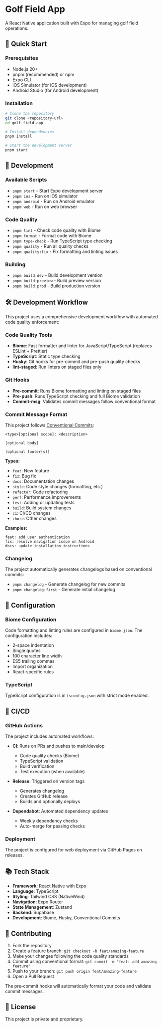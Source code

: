 # Golf Field App

A React Native application built with Expo for managing golf field operations.

## 🚀 Quick Start

### Prerequisites

- Node.js 20+
- pnpm (recommended) or npm
- Expo CLI
- iOS Simulator (for iOS development)
- Android Studio (for Android development)

### Installation

```bash
# Clone the repository
git clone <repository-url>
cd golf-field-app

# Install dependencies
pnpm install

# Start the development server
pnpm start
```

## 📱 Development

### Available Scripts

- `pnpm start` - Start Expo development server
- `pnpm ios` - Run on iOS simulator
- `pnpm android` - Run on Android emulator
- `pnpm web` - Run on web browser

### Code Quality

- `pnpm lint` - Check code quality with Biome
- `pnpm format` - Format code with Biome
- `pnpm type-check` - Run TypeScript type checking
- `pnpm quality` - Run all quality checks
- `pnpm quality:fix` - Fix formatting and linting issues

### Building

- `pnpm build:dev` - Build development version
- `pnpm build:preview` - Build preview version
- `pnpm build:prod` - Build production version

## 🛠️ Development Workflow

This project uses a comprehensive development workflow with automated code quality enforcement:

### Code Quality Tools

- **Biome**: Fast formatter and linter for JavaScript/TypeScript (replaces ESLint + Prettier)
- **TypeScript**: Static type checking
- **Husky**: Git hooks for pre-commit and pre-push quality checks
- **lint-staged**: Run linters on staged files only

### Git Hooks

- **Pre-commit**: Runs Biome formatting and linting on staged files
- **Pre-push**: Runs TypeScript checking and full Biome validation
- **Commit-msg**: Validates commit messages follow conventional format

### Commit Message Format

This project follows [Conventional Commits](https://www.conventionalcommits.org/):

```
<type>[optional scope]: <description>

[optional body]

[optional footer(s)]
```

**Types:**
- `feat`: New feature
- `fix`: Bug fix
- `docs`: Documentation changes
- `style`: Code style changes (formatting, etc.)
- `refactor`: Code refactoring
- `perf`: Performance improvements
- `test`: Adding or updating tests
- `build`: Build system changes
- `ci`: CI/CD changes
- `chore`: Other changes

**Examples:**
```
feat: add user authentication
fix: resolve navigation issue on Android
docs: update installation instructions
```

### Changelog

The project automatically generates changelogs based on conventional commits:

- `pnpm changelog` - Generate changelog for new commits
- `pnpm changelog:first` - Generate initial changelog

## 🔧 Configuration

### Biome Configuration

Code formatting and linting rules are configured in `biome.json`. The configuration includes:

- 2-space indentation
- Single quotes
- 100 character line width
- ES5 trailing commas
- Import organization
- React-specific rules

### TypeScript

TypeScript configuration is in `tsconfig.json` with strict mode enabled.

## 🚀 CI/CD

### GitHub Actions

The project includes automated workflows:

- **CI**: Runs on PRs and pushes to main/develop
  - Code quality checks (Biome)
  - TypeScript validation
  - Build verification
  - Test execution (when available)

- **Release**: Triggered on version tags
  - Generates changelog
  - Creates GitHub release
  - Builds and optionally deploys

- **Dependabot**: Automated dependency updates
  - Weekly dependency checks
  - Auto-merge for passing checks

### Deployment

The project is configured for web deployment via GitHub Pages on releases.

## 📚 Tech Stack

- **Framework**: React Native with Expo
- **Language**: TypeScript
- **Styling**: Tailwind CSS (NativeWind)
- **Navigation**: Expo Router
- **State Management**: Zustand
- **Backend**: Supabase
- **Development**: Biome, Husky, Conventional Commits

## 🤝 Contributing

1. Fork the repository
2. Create a feature branch: `git checkout -b feat/amazing-feature`
3. Make your changes following the code quality standards
4. Commit using conventional format: `git commit -m "feat: add amazing feature"`
5. Push to your branch: `git push origin feat/amazing-feature`
6. Open a Pull Request

The pre-commit hooks will automatically format your code and validate commit messages.

## 📄 License

This project is private and proprietary.
